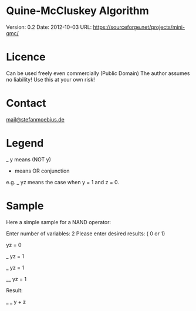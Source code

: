 Quine-McCluskey Algorithm
=========================

Version: 0.2 
Date: 2012-10-03
URL: https://sourceforge.net/projects/mini-qmc/

Licence
=======
Can be used freely even commercially (Public Domain)
The author assumes no liability! Use this at your own risk!

Contact
=======
mail@stefanmoebius.de

Legend
======

_
y	means (NOT y)

+	means OR conjunction

e.g.
 _
yz means the case when y = 1 and z = 0.

Sample
======

Here a simple sample for a NAND operator:


Enter number of variables: 2
Please enter desired results: ( 0 or 1)


yz = 0

_
yz = 1

 _
yz = 1

__
yz = 1


Result:

_   _
y + z

